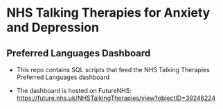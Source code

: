 # NHS Talking Therapies for Anxiety and Depression
## Preferred Languages Dashboard

- This repo contains SQL scripts that feed the NHS Talking Therapies Preferred Languages dashboard

- The dashboard is hosted on FutureNHS: https://future.nhs.uk/NHSTalkingTherapies/view?objectID=39246224

